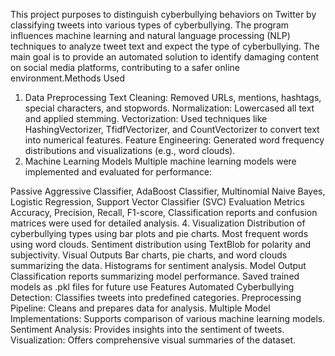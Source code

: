 This project purposes to distinguish cyberbullying behaviors on Twitter by classifying tweets into various types of cyberbullying. The program influences machine learning and natural language processing (NLP) techniques to analyze tweet text and expect the type of cyberbullying. The main goal is to provide an automated solution to identify damaging content on social media platforms, contributing to a safer online environment.Methods Used
1. Data Preprocessing
Text Cleaning: Removed URLs, mentions, hashtags, special characters, and stopwords.
Normalization: Lowercased all text and applied stemming.
Vectorization: Used techniques like HashingVectorizer, TfidfVectorizer, and CountVectorizer to convert text into numerical features.
Feature Engineering: Generated word frequency distributions and visualizations (e.g., word clouds).
2. Machine Learning Models
Multiple machine learning models were implemented and evaluated for performance:

Passive Aggressive Classifier,
AdaBoost Classifier,
Multinomial Naive Bayes,
Logistic Regression,
Support Vector Classifier (SVC)
Evaluation Metrics
Accuracy,
Precision,
Recall,
F1-score,
Classification reports and confusion matrices were used for detailed analysis.
4. Visualization
Distribution of cyberbullying types using bar plots and pie charts.
Most frequent words using word clouds.
Sentiment distribution using TextBlob for polarity and subjectivity.
Visual Outputs
Bar charts, pie charts, and word clouds summarizing the data.
Histograms for sentiment analysis.
Model Output
Classification reports summarizing model performance.
Saved trained models as .pkl files for future use
Features
Automated Cyberbullying Detection: Classifies tweets into predefined categories.
Preprocessing Pipeline: Cleans and prepares data for analysis.
Multiple Model Implementations: Supports comparison of various machine learning models.
Sentiment Analysis: Provides insights into the sentiment of tweets.
Visualization: Offers comprehensive visual summaries of the dataset.
